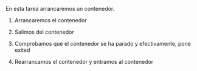 En esta tarea arrancaremos un contenedor.

1. Arrancaremos el contenedor

2. Salimos del contenedor

3. Comprobamos que el contenedor se ha parado y efectivamente, pone exited

4. Rearrancamos el contenedor y entramos al contenedor
